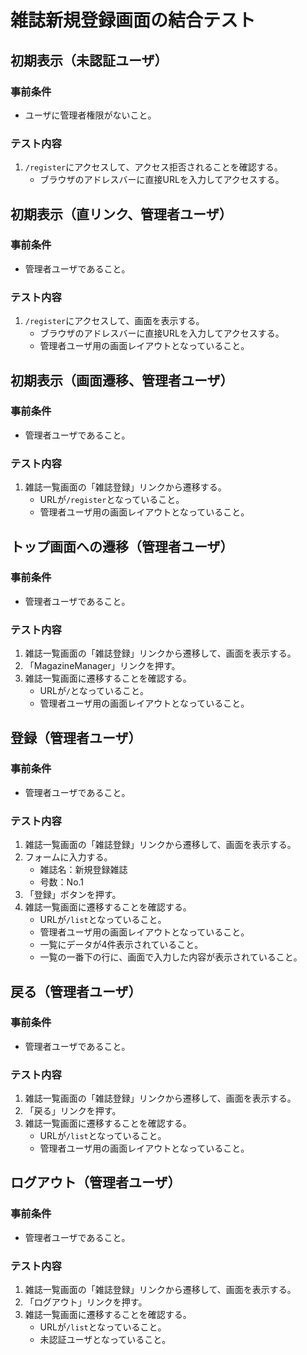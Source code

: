# 雑誌新規登録画面の結合テスト

## 初期表示（未認証ユーザ）
### 事前条件
- ユーザに管理者権限がないこと。

### テスト内容
1. `/register`にアクセスして、アクセス拒否されることを確認する。
    - ブラウザのアドレスバーに直接URLを入力してアクセスする。

## 初期表示（直リンク、管理者ユーザ）
### 事前条件
- 管理者ユーザであること。

### テスト内容
1. `/register`にアクセスして、画面を表示する。
    - ブラウザのアドレスバーに直接URLを入力してアクセスする。
    - 管理者ユーザ用の画面レイアウトとなっていること。

## 初期表示（画面遷移、管理者ユーザ）
### 事前条件
- 管理者ユーザであること。

### テスト内容
1. 雑誌一覧画面の「雑誌登録」リンクから遷移する。
    - URLが`/register`となっていること。
    - 管理者ユーザ用の画面レイアウトとなっていること。

## トップ画面への遷移（管理者ユーザ）
### 事前条件
- 管理者ユーザであること。

### テスト内容
1. 雑誌一覧画面の「雑誌登録」リンクから遷移して、画面を表示する。
1. 「MagazineManager」リンクを押す。
1. 雑誌一覧画面に遷移することを確認する。
    - URLが`/`となっていること。
    - 管理者ユーザ用の画面レイアウトとなっていること。

## 登録（管理者ユーザ）
### 事前条件
- 管理者ユーザであること。

### テスト内容
1. 雑誌一覧画面の「雑誌登録」リンクから遷移して、画面を表示する。
1. フォームに入力する。
    - 雑誌名：新規登録雑誌
    - 号数：No.1
1. 「登録」ボタンを押す。
1. 雑誌一覧画面に遷移することを確認する。
    - URLが`/list`となっていること。
    - 管理者ユーザ用の画面レイアウトとなっていること。
    - 一覧にデータが4件表示されていること。
    - 一覧の一番下の行に、画面で入力した内容が表示されていること。

## 戻る（管理者ユーザ）
### 事前条件
- 管理者ユーザであること。

### テスト内容
1. 雑誌一覧画面の「雑誌登録」リンクから遷移して、画面を表示する。
1. 「戻る」リンクを押す。
1. 雑誌一覧画面に遷移することを確認する。
    - URLが`/list`となっていること。
    - 管理者ユーザ用の画面レイアウトとなっていること。

## ログアウト（管理者ユーザ）
### 事前条件
- 管理者ユーザであること。

### テスト内容
1. 雑誌一覧画面の「雑誌登録」リンクから遷移して、画面を表示する。
1. 「ログアウト」リンクを押す。
1. 雑誌一覧画面に遷移することを確認する。
    - URLが`/list`となっていること。
    - 未認証ユーザとなっていること。

